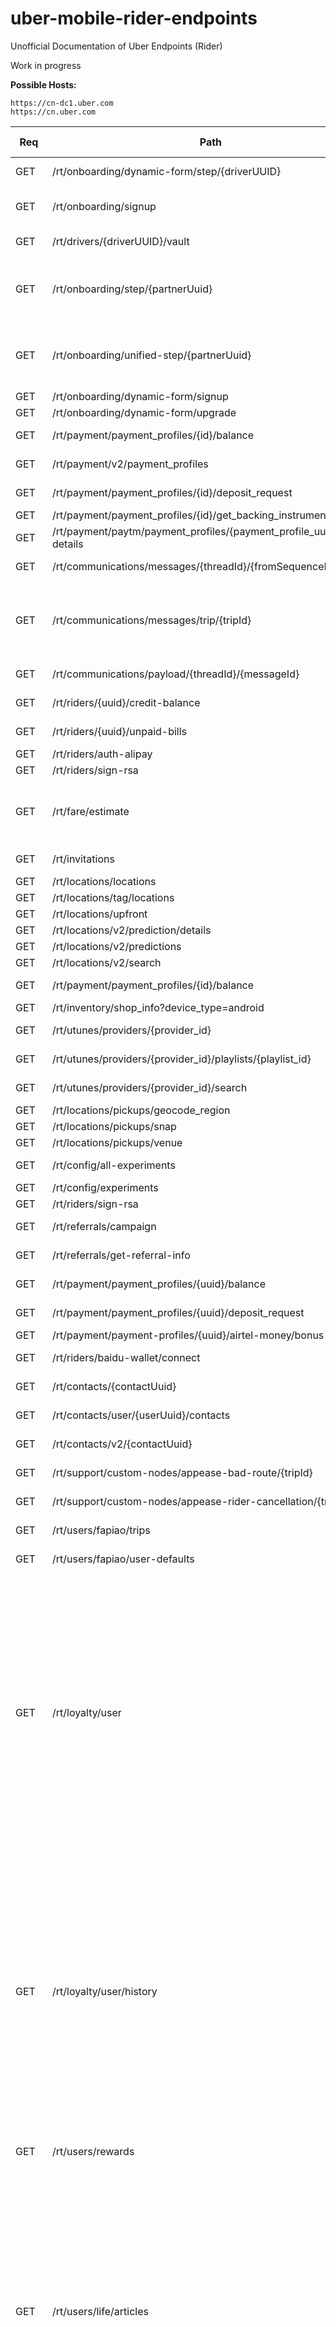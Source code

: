# uber-mobile-rider-endpoints
Unofficial Documentation of Uber Endpoints (Rider)

Work in progress

**Possible Hosts:**


```
https://cn-dc1.uber.com 
https://cn.uber.com
```

| Req | Path | Required Headers | Required Params |
|-----|------|------------------|------------------|
| GET | /rt/onboarding/dynamic-form/step/{driverUUID} | x-uber-token ||
| GET | /rt/onboarding/signup | x-uber-device-language ||
| GET | /rt/drivers/{driverUUID}/vault | x-uber-token ||
| GET | /rt/onboarding/step/{partnerUuid} | x-uber-onboarding-variant <br /> x-uber-token ||
| GET | /rt/onboarding/unified-step/{partnerUuid} | x-uber-onboarding-variant <br /> x-uber-token ||
| GET | /rt/onboarding/dynamic-form/signup |||
| GET | /rt/onboarding/dynamic-form/upgrade |||
| GET | /rt/payment/payment_profiles/{id}/balance | x-uber-token ||
| GET | /rt/payment/v2/payment_profiles | x-uber-token ||
| GET | /rt/payment/payment_profiles/{id}/deposit_request | x-uber-token | amount |
| GET | /rt/payment/payment_profiles/{id}/get_backing_instruments |||
| GET | /rt/payment/paytm/payment_profiles/{payment_profile_uuid}/user-details |||
| GET | /rt/communications/messages/{threadId}/{fromSequenceNumber} | x-uber-token ||
| GET | /rt/communications/messages/trip/{tripId} | x-uber-token <br /> x-uber-uuid <br /> x-uber-client-name ||
| GET | /rt/communications/payload/{threadId}/{messageId} | x-uber-token ||
| GET | /rt/riders/{uuid}/credit-balance | x-uber-token ||
| GET | /rt/riders/{uuid}/unpaid-bills  | x-uber-token ||
| GET | /rt/riders/auth-alipay |||
| GET | /rt/riders/sign-rsa || input |
| GET | /rt/fare/estimate || origin_lat <br /> origin_lng <br /> vehicle_view_ids <br /> destination_lat <br /> destination_lng |
| GET | /rt/invitations  | x-uber-token ||
| GET | /rt/locations/locations |||
| GET | /rt/locations/tag/locations |||
| GET | /rt/locations/upfront |||
| GET | /rt/locations/v2/prediction/details |||
| GET | /rt/locations/v2/predictions |||
| GET | /rt/locations/v2/search |||
| GET | /rt/payment/payment_profiles/{id}/balance | x-uber-token ||
| GET | /rt/inventory/shop_info?device_type=android |||
| GET | /rt/utunes/providers/{provider_id} | x-uber-token ||
| GET | /rt/utunes/providers/{provider_id}/playlists/{playlist_id} | x-uber-token ||
| GET | /rt/utunes/providers/{provider_id}/search | x-uber-token | query |
| GET | /rt/locations/pickups/geocode_region |||
| GET | /rt/locations/pickups/snap |||
| GET | /rt/locations/pickups/venue |||
| GET | /rt/config/all-experiments | x-uber-token ||
| GET | /rt/config/experiments |||
| GET | /rt/riders/sign-rsa || input |
| GET | /rt/referrals/campaign | x-uber-token ||
| GET | /rt/referrals/get-referral-info | x-uber-token ||
| GET | /rt/payment/payment_profiles/{uuid}/balance | x-uber-token ||
| GET | /rt/payment/payment_profiles/{uuid}/deposit_request | x-uber-token | amount |
| GET | /rt/payment/payment-profiles/{uuid}/airtel-money/bonus-status |||
| GET | /rt/riders/baidu-wallet/connect | x-uber-token | pageUrl |
| GET | /rt/contacts/{contactUuid} | x-uber-token ||
| GET | /rt/contacts/user/{userUuid}/contacts | x-uber-token ||
| GET | /rt/contacts/v2/{contactUuid} | x-uber-token ||
| GET | /rt/support/custom-nodes/appease-bad-route/{tripId} | x-uber-token ||
| GET | /rt/support/custom-nodes/appease-rider-cancellation/{tripId} | x-uber-token ||
| GET | /rt/users/fapiao/trips | x-uber-token | tripType <br /> offset |
| GET | /rt/users/fapiao/user-defaults | x-uber-token ||
| GET | /rt/loyalty/user | x-uber-token <br /> x-uber-uuid <br /> x-uber-device <br /> x-uber-device-language <br /> x-uber-client-name <br /> x-uber-client-version <br /> x-uber-device-location-latitude <br /> x-uber-device-location-longitude | |
| GET | /rt/loyalty/user/history | x-uber-token <br /> x-uber-uuid <br /> x-uber-device <br /> x-uber-device-language <br /> x-uber-client-name <br /> x-uber-client-version <br /> x-uber-device-location-latitude <br /> x-uber-device-location-longitude||
| GET | /rt/users/rewards | x-uber-token | offset <br /> count <br /> type |
| GET | /rt/users/life/articles | x-uber-uuid <br /> x-uber-token <br /> x-uber-device <br /> x-uber-device-language <br /> x-uber-client-name <br /> x-uber-client-version <br /> x-uber-device-location-latitude <br /> x-uber-device-location-longitude | category |
| GET | /rt/users/life/articles/categories | x-uber-uuid <br /> x-uber-token <br /> x-uber-device <br /> x-uber-device-language <br /> x-uber-client-name <br /> x-uber-client-version <br /> x-uber-device-location-latitude <br /> x-uber-device-location-longitude ||
| GET | /rt/users/life/articles/{itemUUID} | x-uber-uuid <br /> x-uber-token <br /> x-uber-device <br /> x-uber-device-language <br /> x-uber-client-name <br /> x-uber-client-version <br /> x-uber-device-location-latitude <br /> x-uber-device-location-longitude | provider <br /> category |
| GET | /rt/admin/users/me/test_accounts | x-uber-token | role |
| GET | /rt/cardoffer/offers | x-uber-token ||
| GET | /rt/riders/get-earned-rides | x-uber-token ||
| GET | /rt/cobrand/{clientId} | x-uber-token ||
| GET | /rt/contacts/{contactUuid} | x-uber-token ||
| GET | /rt/contacts/user/{userUuid}/contacts | x-uber-token || 
| GET | /rt/locations/pickups/dynamic |||
| GET | /rt/eats/v1/get-promotion-info |||
| GET | /rt/family/group/{groupUuid} |||
| GET | /rt/family/invites |||
| GET | /rt/geocoding/reverse | x-uber-token | latitude <br /> longitude <br /> language |
| GET | /rt/product/hop/{vvid}/nearbyRoutes | x-uber-token ||
| GET | /rt/locations/pickups/venue |||
| GET | /rt/locations/pool_ads |||
| GET | /rt/mobile/lookup-upgrade | x-uber-token | appName |
| GET | /rt/onboarding/partner-onboarding-app/pitch-info |||
| GET | /rt/onboarding/partner-onboarding-app/tutorial-info |||
| GET | /rt/saffron/campaigns |||
| GET | /rt/product/city/rider-view |||
| GET | /rt/referrals/campaign | x-uber-token ||
| GET | /rt/referrals/get-referral-info | x-uber-token ||
| GET | /rt/reminders/{reminderUuid} | x-uber-token | clientId |
| GET | /rt/reminders/upcoming-for-destination-dropdown | x-uber-token | userUuid |
| GET | /rt/reservation/fare-estimate | x-uber-token <br /> | originLat <br /> originLng <br /> destinationLat <br /> destinationLng <br /> vehicleViewId |
| GET | /rt/reservation/feasibility | | originLat <br /> originLng |
| GET | /rt/reservation/list | x-uber-token ||
| GET | /rt/riders/get-estimated-pre-trip-promotion || originLat <br /> originLng <br /> vehicleViewIds |
| GET | /rt/riders/inviter-give-get-description | x-uber-token ||
| GET | /rt/riders/me/dispatch-view | x-uber-token ||
| GET | /rt/riders/{riderUuid}/unpaid-bills | x-uber-token ||
| GET | /rt/riders/sign-rsa || input |
| GET | /rt/riders/unexpired-and-valid-promotions |||
| GET | /rt/safetynet/users/{userUuid}/contacts | x-uber-token ||
| GET | /rt/trips/{tripUuid}/cancellation-info |||
| GET | /rt/trips/{tripUuid}/contacts | x-uber-token ||
| GET | /rt/trips/{tripUuid}/route | x-uber-token ||
| GET | /rt/trips/{tripUuid}/share-yo-ride | x-uber-token ||
| GET | /rt/users/notification-settings | x-uber-token <br /> x-uber-uuid <br /> x-uber-device-language ||
| POST | /rt/apps/bootstrap-rider |||
| POST | /rt/business/redeem-employee-invite |||
| POST | /rt/chat/v2/new-session |||
| POST | /rt/client-promotions |||
| POST | /rt/communications/message |||
| POST | /rt/companies/get-company-brand |||
| POST | /rt/contacts/{contactUuid} |||
| POST | /rt/contacts/{contactUuid}/message |||
| POST | /rt/contacts/v2/{contactUuid} |||
| POST | /rt/drivers/{driverUuid}/send-ramen-message |||
| POST | /rt/drivers/v2/{driverUUID}/vault |||
| POST | /rt/expensecodes/get-expense-codes-for-user |||
| POST | /rt/expensecodes/get-expense-codes-metadata-for-user |||
| POST | /rt/family/bootstrap/settings |||
| POST | /rt/family/group/{groupUuid} |||
| POST | /rt/family/group/{groupUuid}/jobs |||
| POST | /rt/family/group/{groupUuid}/paymentProfiles |||
| POST | /rt/family/invite/redeem |||
| POST | /rt/fare/eats_estimate |||
| POST | /rt/feedback |||
| POST | /rt/feedback/personal_transport |||
| POST | /rt/feedback/search-dynamic-tags |||
| POST | /rt/inventory/reminder |||
| POST | /rt/invitations |||
| POST | /rt/invitations/{driverUUID}/nominees |||
| POST | /rt/invitations/{userUuid}/contacts |||
| POST | /rt/invitations/{userUuid}/invites-log |||
| POST | /rt/invitations/{userUuid}/nominees |||
| POST | /rt/mobile/task/create |||
| POST | /rt/mobile/task/teams |||
| POST | /rt/mobrec/is-eligible |||
| POST | /rt/mobrec/is-trip-eligible |||
| POST | /rt/mobrec/send-email |||
| POST | /rt/mobrec/update-challenge-status |||
| POST | /rt/navigation/v2/route |||
| POST | /rt/notifier/device-tokens |||
| POST | /rt/offers/activate-offers |||
| POST | /rt/offers/enroll-user |||
| POST | /rt/offers/get-user-offers |||
| POST | /rt/offers/unenroll-user |||
| POST | /rt/onboarding/documents |||
| POST | /rt/onboarding/dynamic-form/signup |||
| POST | /rt/onboarding/dynamic-form/upgrade |||
| POST | /rt/onboarding/dynamic-form/verify-phone |||
| POST | /rt/onboarding/send_comms |||
| POST | /rt/onboarding/step/{partnerUuid} |||
| POST | /rt/onboarding/unified-step/{partnerUuid} |||
| POST | /rt/onboarding/vehicle-inspection/email/{driverUUID} |||
| POST | /rt/payment/payment_profiles/ |||
| POST | /rt/payment/payment_profiles/{id}/validation_code/send |||
| POST | /rt/payment/payment-profiles/{uuid}/airtel-money/deposit |||
| POST | /rt/payment/payment_profiles/{uuid}/reward |||
| POST | /rt/payment/payment_profiles/{uuid}/reward |||
| POST | /rt/payment/payment_profiles/{uuid}/validation_code/send |||
| POST | /rt/payment/payment_profiles/{uuid}/validation_code/validate |||
| POST | /rt/payment/payment_profiles/{uuid}/validation_code/validate |||
| POST | /rt/payment/providers/airtel-money/account |||
| POST | /rt/payment/providers/airtel-money/account/link |||
| POST | /rt/payment/providers/airtel-money/validation-code/send |||
| POST | /rt/payment/providers/airtel-money/validation-code/validate |||
| POST | /rt/payment/v2/payment_profiles |||
| POST | /rt/profiles/delete-profile |||
| POST | /rt/profiles/get-profiles |||
| POST | /rt/profiles/get-profile-theme-options |||
| POST | /rt/profiles/onboard-user |||
| POST | /rt/profiles/patch-profile |||
| POST | /rt/profiles/request-verification |||
| POST | /rt/profiles/update-profile |||
| POST | /rt/questions/get-employee-feedback |||
| POST | /rt/questions/record-employee-feedback |||
| POST | /rt/referrals/bulk-invitation |||
| POST | /rt/referrals/create-directed-referral-code-links |||
| POST | /rt/referrals/create-indirect-invite |||
| POST | /rt/referrals/create-referral-code-links |||
| POST | /rt/reservation/{reservationUuid} |||
| POST | /rt/riders/create-promotion-redemption-override |||
| POST | /rt/riders/me/accept-fare-split |||
| POST | /rt/riders/me/add-expense-info |||
| POST | /rt/riders/me/client-status |||
| POST | /rt/riders/me/decline-fare-split |||
| POST | /rt/riders/me/fare-estimate |||
| POST | /rt/riders/me/invite-fare-split |||
| POST | /rt/riders/me/pickup |||
| POST | /rt/riders/me/schedule-surge-drop |||
| POST | /rt/riders/me/select-payment-profile |||
| POST | /rt/riders/me/select-profile |||
| POST | /rt/riders/me/set-use-credits |||
| POST | /rt/riders/me/status |||
| POST | /rt/riders/me/uninvite-fare-split |||
| POST | /rt/riders/{riderUuid}/commute-optin-state |||
| POST | /rt/riders/{riderUuid}/enable-emergency |||
| POST | /rt/riders/update-national-id |||
| POST | /rt| POST | /rtnow/add-credentials |||
| POST | /rt| POST | /rtnow/check-credentials |||
| POST | /rt/safetynet/users/{userUuid}/create-contacts |||
| POST | /rt/sharetrip/fetch |||
| POST | /rt/support/contacts/appease-bad-route |||
| POST | /rt/support/contacts/appease-rider-cancellation |||
| POST | /rt/support/nodes/{nodeId}/csat |||
| POST | /rt/surge/input |||
| POST | /rt/trips/{trip_id}/anonymous-number |||
| POST | /rt/trips/{trip_id}/inbound-call |||
| POST | /rt/trips/{tripUuid}/anonymous-on-demand |||
| POST | /rt/trips/{tripUuid}/rider-cancel |||
| POST | /rt/trips/{tripUuid}/rider-rate |||
| POST | /rt/trips/{tripUuid}/rider-set-info |||
| POST | /rt/trips/{tripUuid}/share-with-contacts |||
| POST | /rt/users/apply-clients-promotions |||
| POST | /rt/users/authenticate-third-party |||
| POST | /rt/users/confirm-mobile |||
| POST | /rt/users/fapiao/request |||
| POST | /rt/users/login |||
| POST | /rt/users/login |||
| POST | /rt/users/passwordless-signup |||
| POST | /rt/users/passwordless-signup/add-password |||
| POST | /rt/users/picture |||
| POST | /rt/users/request-mobile-confirmation |||
| POST | /rt/users/request-sms-verification |||
| POST | /rt/users/reset-password |||
| POST | /rt/users/rewards/{itemUUID}/action |||
| POST | /rt/users/tag-user-public |||
| POST | /rt/users/third-party-identities |||
| POST | /rt/users/two-factor-auth |||
| POST | /rt/users/v2/request-mobile-confirmation |||
| POST | /rt/users/v2/verify-password |||
| POST | /rt/users/validate-promotion |||
| POST | /rt/users/verify-password |||
| POST | /rt/utunes/providers/{id}/start_trial |||
| POST | /rt/utunes/rider/handshake |||


**PUT:**

```
/rt/payment/client_bills/{bill_uuid}
/rt/payment/v2/payment_profiles/{uuid}
/rt/riders/{uuid}/confirm-mobile
/rt/riders/{uuid}/confirm-mobile
/rt/locations/tag/locations/{tag}
/rt/inventory/reminder/{uuid}
/rt/invitations/{driverUUID}/privacy
/rt/payment/client_bills/charge_synchronously/{billUuid}
/rt/payment/client_bills/charge_synchronously/{billUuid}
/rt/users/update-password
/rt/users/v3/forgot-password
/rt/family/group
/rt/family/group/{groupUuid}/members
/rt/payment/client_bills/{uuid}
/rt/payment/v2/payment_profiles/{uuid}
/rt/reservation/new
/rt/riders/me/suspend-walk-direction
/rt/riders/{riderUuid}/disable-emergency
/rt/safetynet/users/{userUuid}/delete-contacts
```

**DELETE:**

```
/rt/payment/payment_profiles/{uuid}/
/rt/locations/tag/locations/{tag}
/rt/inventory/reminder/{uuid}
/rt/invitations/{driverUUID}/contacts
/rt/payment/payment_profiles/{uuid}/
/rt/family/group/{groupUuid}
/rt/family/group/{groupUuid}/members/{memberUuid}
/rt/invitations/{userUuid}/contacts
/rt/notifier/device-tokens/{deviceToken}
/rt/payment/v2/payment_profiles/{uuid}
/rt/reservation/{reservationUuid}
/rt/users/third-party-identities/{identityType}
```

